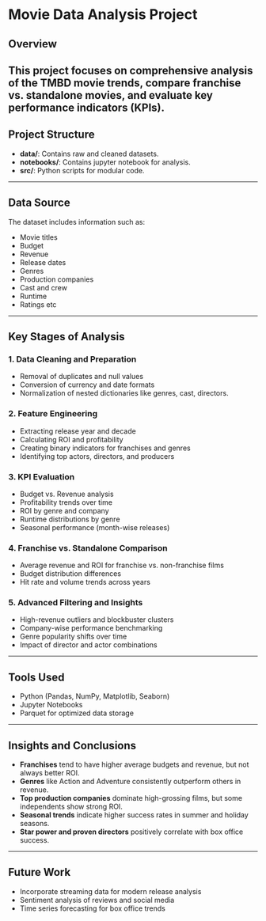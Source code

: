 
# Movie Data Analysis Project

## Overview

This project focuses on comprehensive analysis of the TMBD movie trends, compare franchise vs. standalone movies, and evaluate key performance indicators (KPIs).
---

## Project Structure

- **data/**: Contains raw and cleaned datasets.
- **notebooks/**: Contains jupyter notebook for analysis.
- **src/**: Python scripts for modular code.

---

## Data Source

The dataset includes information such as:
- Movie titles
- Budget
- Revenue
- Release dates
- Genres
- Production companies
- Cast and crew
- Runtime
- Ratings etc

---

## Key Stages of Analysis

### 1. Data Cleaning and Preparation

- Removal of duplicates and null values
- Conversion of currency and date formats
- Normalization of nested dictionaries like genres, cast, directors.

### 2. Feature Engineering

- Extracting release year and decade
- Calculating ROI and profitability
- Creating binary indicators for franchises and genres
- Identifying top actors, directors, and producers

### 3. KPI Evaluation

- Budget vs. Revenue analysis
- Profitability trends over time
- ROI by genre and company
- Runtime distributions by genre
- Seasonal performance (month-wise releases)

### 4. Franchise vs. Standalone Comparison

- Average revenue and ROI for franchise vs. non-franchise films
- Budget distribution differences
- Hit rate and volume trends across years

### 5. Advanced Filtering and Insights

- High-revenue outliers and blockbuster clusters
- Company-wise performance benchmarking
- Genre popularity shifts over time
- Impact of director and actor combinations

---

## Tools Used

- Python (Pandas, NumPy, Matplotlib, Seaborn)
- Jupyter Notebooks
- Parquet for optimized data storage

---

## Insights and Conclusions

- **Franchises** tend to have higher average budgets and revenue, but not always better ROI.
- **Genres** like Action and Adventure consistently outperform others in revenue.
- **Top production companies** dominate high-grossing films, but some independents show strong ROI.
- **Seasonal trends** indicate higher success rates in summer and holiday seasons.
- **Star power and proven directors** positively correlate with box office success.

---

## Future Work

- Incorporate streaming data for modern release analysis
- Sentiment analysis of reviews and social media
- Time series forecasting for box office trends

